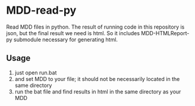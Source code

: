 # MDD-read-py
Read MDD files in python. The result of running code in this repository is json, but the final result we need is html. So it includes MDD-HTMLReport-py submodule necessary for generating html.

## Usage
1. just open run.bat
2. and set MDD to your file; it should not be necessarily located in the same directory
3. run the bat file and find results in html in the same directory as your MDD
